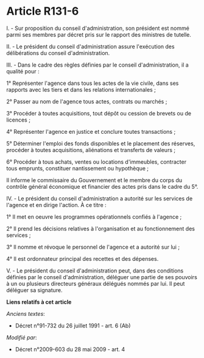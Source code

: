 # Article R131-6

I. - Sur proposition du conseil d'administration, son président est nommé parmi ses membres par décret pris sur le rapport
des ministres de tutelle.

II. - Le président du conseil d'administration assure l'exécution des délibérations du conseil d'administration.

III. - Dans le cadre des règles définies par le conseil d'administration, il a qualité pour :

1° Représenter l'agence dans tous les actes de la vie civile, dans ses rapports avec les tiers et dans les relations
internationales ;

2° Passer au nom de l'agence tous actes, contrats ou marchés ;

3° Procéder à toutes acquisitions, tout dépôt ou cession de brevets ou de licences ;

4° Représenter l'agence en justice et conclure toutes transactions ;

5° Déterminer l'emploi des fonds disponibles et le placement des réserves, procéder à toutes acquisitions, aliénations et
transferts de valeurs ;

6° Procéder à tous achats, ventes ou locations d'immeubles, contracter tous emprunts, constituer nantissement ou hypothèque ;

Il informe le commissaire du Gouvernement et le membre du corps du contrôle général économique et financier des actes pris
dans le cadre du 5°.

IV. - Le président du conseil d'administration a autorité sur les services de l'agence et en dirige l'action. À ce titre :

1° Il met en oeuvre les programmes opérationnels confiés à l'agence ;

2° Il prend les décisions relatives à l'organisation et au fonctionnement des services ;

3° Il nomme et révoque le personnel de l'agence et a autorité sur lui ;

4° Il est ordonnateur principal des recettes et des dépenses.

V. - Le président du conseil d'administration peut, dans des conditions définies par le conseil d'administration, déléguer
une partie de ses pouvoirs à un ou plusieurs directeurs généraux délégués nommés par lui. Il peut déléguer sa signature.

**Liens relatifs à cet article**

_Anciens textes_:

  - Décret n°91-732 du 26 juillet 1991 - art. 6 (Ab)

_Modifié par_:

  - Décret n°2009-603 du 28 mai 2009 - art. 4
